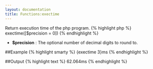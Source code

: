 ```yaml
---
layout: documentation
title: Functions:exectime
---
```


Return execution time of the php program.
{% highlight php %}
exectime([$precision = 0])
{% endhighlight %}

* **$precision** : The optional number of decimal digits to round to.

##Example
{% highlight smarty %}
{exectime 3}ms
{% endhighlight %}

##Output
{% highlight text %}
62.064ms
{% endhighlight %}